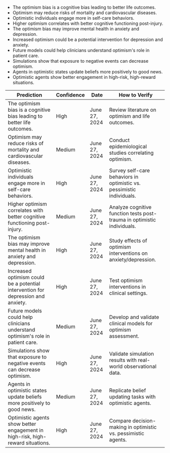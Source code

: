- The optimism bias is a cognitive bias leading to better life outcomes.
- Optimism may reduce risks of mortality and cardiovascular diseases.
- Optimistic individuals engage more in self-care behaviors.
- Higher optimism correlates with better cognitive functioning post-injury.
- The optimism bias may improve mental health in anxiety and depression.
- Increased optimism could be a potential intervention for depression and anxiety.
- Future models could help clinicians understand optimism's role in patient care.
- Simulations show that exposure to negative events can decrease optimism.
- Agents in optimistic states update beliefs more positively to good news.
- Optimistic agents show better engagement in high-risk, high-reward situations.

| Prediction                                                                 | Confidence | Date               | How to Verify                                            |
|---------------------------------------------------------------------------|------------|--------------------|---------------------------------------------------------|
| The optimism bias is a cognitive bias leading to better life outcomes.    | High       | June 27, 2024      | Review literature on optimism and life outcomes.        |
| Optimism may reduce risks of mortality and cardiovascular diseases.        | Medium     | June 27, 2024      | Conduct epidemiological studies correlating optimism.    |
| Optimistic individuals engage more in self-care behaviors.                | High       | June 27, 2024      | Survey self-care behaviors in optimistic vs. pessimistic individuals. |
| Higher optimism correlates with better cognitive functioning post-injury.  | Medium     | June 27, 2024      | Analyze cognitive function tests post-trauma in optimistic individuals. |
| The optimism bias may improve mental health in anxiety and depression.    | High       | June 27, 2024      | Study effects of optimism interventions on anxiety/depression. |
| Increased optimism could be a potential intervention for depression and anxiety. | High       | June 27, 2024      | Test optimism interventions in clinical settings.       |
| Future models could help clinicians understand optimism's role in patient care. | Medium     | June 27, 2024      | Develop and validate clinical models for optimism assessment. |
| Simulations show that exposure to negative events can decrease optimism.  | High       | June 27, 2024      | Validate simulation results with real-world observational data. |
| Agents in optimistic states update beliefs more positively to good news.  | Medium     | June 27, 2024      | Replicate belief updating tasks with optimistic agents.  |
| Optimistic agents show better engagement in high-risk, high-reward situations. | High       | June 27, 2024      | Compare decision-making in optimistic vs. pessimistic agents. |
